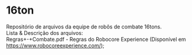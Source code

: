 # 16ton

Repositório de arquivos da equipe de robôs de combate 16tons.<br/>
Lista & Descrição dos arquivos:<br/>
Regras+-+Combate.pdf - Regras do Robocore Experience (Disponível em https://www.robocoreexperience.com/);<br/>
